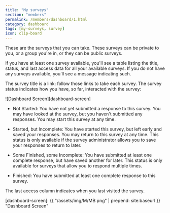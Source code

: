 ```yaml
---
title: "My surveys"
section: "members"
permalink: /members/dashboard/1.html
category: dashboard
tags: [my-surveys, survey]
icon: clip-board
---
```


These are the surveys that you can take. These surveys can be private to you, or a group you're in, or they can be public surveys.

If you have at least one survey available, you'll see a table listing the title, status, and last access data for all your available surveys. If you do not have any surveys available, you'll see a message indicating such.

The survey title is a link: follow those links to take each survey. The survey status indicates how you have, so far, interacted with the survey:

![Dashboard Screen][dashboard-screen]

- Not Started: You have not yet submitted a response to this survey. You may have looked at the survey, but you haven't submitted any responses. You may start this survey at any time.

- Started, but Incomplete: You have started this survey, but left early and saved your responses. You may return to this survey at any time. This status is only available if the survey administrator allows you to save your responses to return to later.

- Some Finished, some Incomplete: You have submitted at least one complete response, but have saved another for later. This status is only available for surveys that allow you to respond multiple times.

- Finished: You have submitted at least one complete response to this survey.

The last access column indicates when you last visited the survey.

[dashboard-screen]: {{ "/assets/img/M/MB.png" | prepend: site.baseurl }} "Dashboard Screen"
